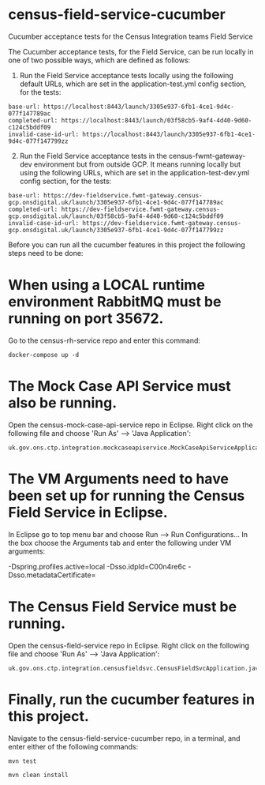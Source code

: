 # census-field-service-cucumber
Cucumber acceptance tests for the Census Integration teams Field Service

The Cucumber acceptance tests, for the Field Service, can be run locally in one of two possible ways, which are defined as follows:

1. Run the Field Service acceptance tests locally using the following default URLs, which are set in the application-test.yml config section, for the tests:

```
base-url: https://localhost:8443/launch/3305e937-6fb1-4ce1-9d4c-077f147789ac
completed-url: https://localhost:8443/launch/03f58cb5-9af4-4d40-9d60-c124c5bddf09
invalid-case-id-url: https://localhost:8443/launch/3305e937-6fb1-4ce1-9d4c-077f147799zz
```
2. Run the Field Service acceptance tests in the census-fwmt-gateway-dev environment but from outside GCP. It means running locally but using the following URLs, which are set in the application-test-dev.yml config section, for the tests:

```
base-url: https://dev-fieldservice.fwmt-gateway.census-gcp.onsdigital.uk/launch/3305e937-6fb1-4ce1-9d4c-077f147789ac
completed-url: https://dev-fieldservice.fwmt-gateway.census-gcp.onsdigital.uk/launch/03f58cb5-9af4-4d40-9d60-c124c5bddf09
invalid-case-id-url: https://dev-fieldservice.fwmt-gateway.census-gcp.onsdigital.uk/launch/3305e937-6fb1-4ce1-9d4c-077f147799zz
```

Before you can run all the cucumber features in this project the following steps need to be done:

# When using a LOCAL runtime environment RabbitMQ must be running on port 35672.

Go to the census-rh-service repo and enter this command:

```
docker-compose up -d
```
# The Mock Case API Service must also be running. 

Open the census-mock-case-api-service repo in Eclipse. Right click on the following file and choose 'Run As' --> 'Java Application':

```
uk.gov.ons.ctp.integration.mockcaseapiservice.MockCaseApiServiceApplication.java
```
# The VM Arguments need to have been set up for running the Census Field Service in Eclipse.

In Eclipse go to top menu bar and choose Run --> Run Configurations… In the box choose the Arguments tab and enter the following under VM arguments:

-Dspring.profiles.active=local
-Dsso.idpId=C00n4re6c
-Dsso.metadataCertificate=<content of certificate e.g. MIIDd...>

# The Census Field Service must be running. 

Open the census-field-service repo in Eclipse. Right click on the following file and choose 'Run As' --> 'Java Application':

```
uk.gov.ons.ctp.integration.censusfieldsvc.CensusFieldSvcApplication.java
```

# Finally, run the cucumber features in this project.

Navigate to the census-field-service-cucumber repo, in a terminal, and enter either of the following commands:

```
mvn test

mvn clean install
```
